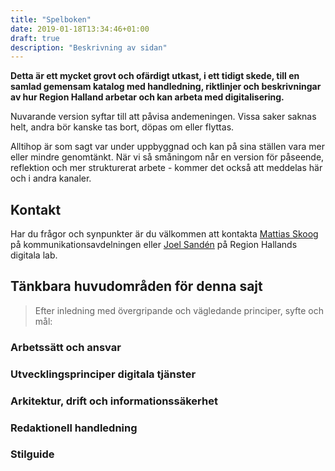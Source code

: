 ```yaml
---
title: "Spelboken"
date: 2019-01-18T13:34:46+01:00
draft: true
description: "Beskrivning av sidan"
---
```

**Detta är ett mycket grovt och ofärdigt utkast, i ett tidigt skede, till en samlad gemensam katalog med handledning, riktlinjer och beskrivningar av hur Region Halland arbetar och kan arbeta med digitalisering.**

Nuvarande version syftar till  att påvisa andemeningen. Vissa saker saknas helt, andra bör kanske tas bort, döpas om eller flyttas.

Alltihop är som sagt var under uppbyggnad och kan på sina ställen vara mer eller mindre genomtänkt. När vi så småningom når en version för påseende, reflektion och mer strukturerat arbete - kommer det också att meddelas här och i andra kanaler.

## Kontakt
Har du frågor och synpunkter är du välkommen att kontakta [Mattias Skoog](mailto:mattiasskoog@regionhalland.se) på kommunikationsavdelningen eller [Joel Sandén](mailto:joel.sanden@regionhalland.se) på Region Hallands digitala lab.

## Tänkbara huvudområden för denna sajt

> Efter inledning med övergripande och vägledande principer, syfte och mål:

### Arbetssätt och ansvar

### Utvecklingsprinciper digitala tjänster

### Arkitektur, drift och informationssäkerhet

### Redaktionell handledning

### Stilguide
